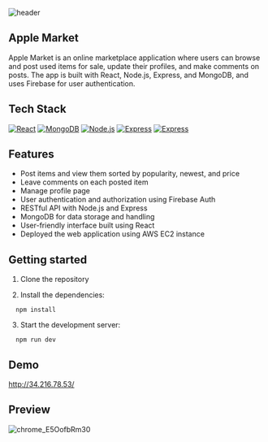 ![header](https://capsule-render.vercel.app/api?type=wave&color=auto&height=200&section=header&text=Apple%Market&fontSize=70&animation=twinkling)

## Apple Market

Apple Market is an online marketplace application where users can browse and post used items for sale, update their profiles, and make comments on posts. The app is built with React, Node.js, Express, and MongoDB, and uses Firebase for user authentication.

## Tech Stack

[![React](https://img.shields.io/badge/React-16-blue)](https://reactjs.org/)
[![MongoDB](https://img.shields.io/badge/MongoDB-4-green)](https://www.mongodb.com/)
[![Node.js](https://img.shields.io/badge/Node.js-16-green)](https://nodejs.org/)
[![Express](https://img.shields.io/badge/Express-4-blue)](https://expressjs.com/)
[![Express](https://img.shields.io/badge/Express-4-blue)](https://expressjs.com/)

## Features

- Post items and view them sorted by popularity, newest, and price
- Leave comments on each posted item
- Manage profile page
- User authentication and authorization using Firebase Auth
- RESTful API with Node.js and Express
- MongoDB for data storage and handling
- User-friendly interface built using React
- Deployed the web application using AWS EC2 instance

## Getting started

1. Clone the repository

2. Install the dependencies:

```
  npm install
```

3. Start the development server:

```
  npm run dev
```

## Demo

http://34.216.78.53/

## Preview

![chrome_E5OofbRm30](https://im.ezgif.com/tmp/ezgif-1-9a86016686.png)
